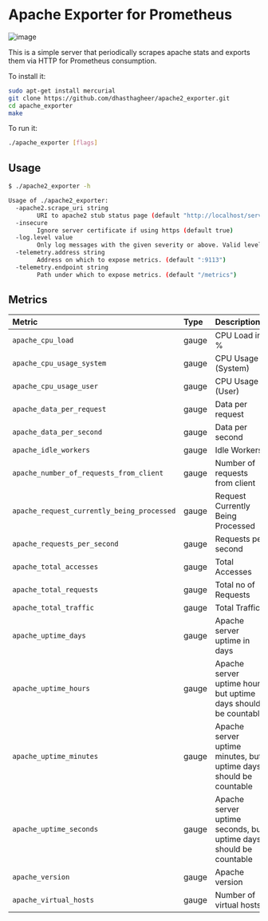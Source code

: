 # Apache Exporter for Prometheus

![image](https://user-images.githubusercontent.com/7112075/30365549-acc919e0-989a-11e7-9c31-b9b7e9a5b036.png)

This is a simple server that periodically scrapes apache stats and exports them via HTTP for Prometheus
consumption.

To install it:

```bash
sudo apt-get install mercurial
git clone https://github.com/dhasthagheer/apache2_exporter.git
cd apache_exporter
make
```

To run it:

```bash
./apache_exporter [flags]
```

## Usage

```bash
$ ./apache2_exporter -h

Usage of ./apache2_exporter:
  -apache2.scrape_uri string
    	URI to apache2 stub status page (default "http://localhost/server-status")
  -insecure
    	Ignore server certificate if using https (default true)
  -log.level value
    	Only log messages with the given severity or above. Valid levels: [debug, info, warn, error, fatal, panic].
  -telemetry.address string
    	Address on which to expose metrics. (default ":9113")
  -telemetry.endpoint string
    	Path under which to expose metrics. (default "/metrics")
```

## Metrics 

| Metric	        | Type  | Descriptions  |
|:------------------|:------|:--------------|
| `apache_cpu_load` | gauge | CPU Load in % |
| `apache_cpu_usage_system` | gauge | CPU Usage (System) |
| `apache_cpu_usage_user` | gauge | CPU Usage (User) |
| `apache_data_per_request` | gauge | Data per request |
| `apache_data_per_second` | gauge | Data per second |
| `apache_idle_workers` | gauge | Idle Workers |
| `apache_number_of_requests_from_client` | gauge | Number of requests from client |
| `apache_request_currently_being_processed` | gauge | Request Currently Being Processed |
| `apache_requests_per_second` | gauge | Requests per second |
| `apache_total_accesses` | gauge | Total Accesses |
| `apache_total_requests` | gauge | Total no of Requests |
| `apache_total_traffic` | gauge | Total Traffic |
| `apache_uptime_days` | gauge | Apache server uptime in days |
| `apache_uptime_hours` | gauge | Apache server uptime hour, but uptime days should be countable |
| `apache_uptime_minutes` | gauge | Apache server uptime minutes, but uptime days should be countable |
| `apache_uptime_seconds` | gauge | Apache server uptime seconds, but uptime days should be countable |
| `apache_version` | gauge | Apache version |
| `apache_virtual_hosts` | gauge | Number of virtual hosts |

